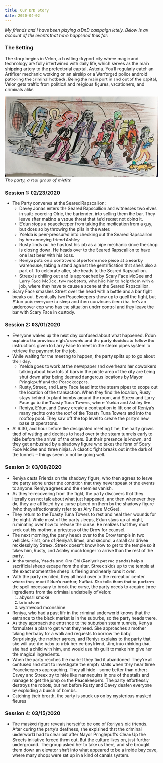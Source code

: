 ```yaml
---
title: Our DnD Story
date: 2020-04-02
---
```


*My friends and I have been playing a DnD campaign lately. Below is an account of the events that have happened thus far:*

### The Setting
The story begins in Velon, a bustling skyport city where magic and technology are fully intertwined with daily life, which serves as the main shipping artery to the prefectorial capital, Asteria. You’ll regularly catch an Artificer mechanic working on an airship or a Warforged police android patrolling the criminal hotbeds. Being the main port in and out of the capital, Velon gets traffic from political and religious figures, vacationers, and criminals alike.

![The party, a real group of misfits](/images/journal/dnd-party.jpg)
*The party, a real group of misfits*

### Session 1: 02/23/2020
* The Party convenes at the Seared Rapscallion:
	* Davey Jonas enters the Seared Rapscallion and witnesses two elves in suits coercing Olric, the bartender, into selling them the bar. They leave after making a vague threat that he’d regret not doing it.
	* E’dun stops a peacekeeper from taking the medication from a guy, but does so by throwing the pills in the water.
	* Yselda is peer-pressured into checking out the Seared Rapscallion by her annoying friend Ashley.
	* Rusty finds out he has lost his job as a pipe mechanic since the shop is closing down. He heads over to the Seared Rapscallion to have one last beer with his boss.
	* Reniya puts on a controversial performance piece at a nearby warehouse, taking a stand against the gentrification that she’s also a part of. To celebrate after, she heads to the Seared Rapscallion.
	* Streex is chilling out and is approached by Scary Face McGee and Larry Face McGee, two mobsters, who hire him to help them with a job, where they have to cause a scene at the Seared Rapscallion.
* Scary Face smashes Street over the head with a bottle and a bar fight breaks out. Eventually two Peacekeepers show up to quell the fight, but E’dun puts everyone to sleep and then convinces them that he’s an undercover cop who has the situation under control and they leave the bar with Scary Face in custody.

### Session 2: 03/01/2020
* Everyone wakes up the next day confused about what happened. E’dun explains the previous night’s events and the party decides to follow the instructions given to Larry Face to meet in the steam pipes system to retrieve the payment for the job. 
* While waiting for the meeting to happen, the party splits up to go about their day:
	* Yselda goes to work at the newspaper and overhears her coworkers talking about how lots of bars in the pirate area of the city are being shut down after being deemed dangerous locations by Mayor Pringlepuff and the Peacekeepers.
	* Rusty, Streex, and Larry Face head into the steam pipes to scope out the location of the transaction. When they find the location, Rusty stays behind to plant bombs around the room, and Streex and Larry Face go to the Toasty Tuna Towers, where Yselda and Ashley live.
	* Reniya, E’dun, and Davey create a contraption to lift one of Reniya’s many yachts onto the roof of the Toasty Tuna Towers and into the rooftop pool. They saw off the top level to create the party’s new base of operations.
* At 6:30, and hour before the designated meeting time, the party grows tired of waiting and decides to head over to the steam tunnels early to hide before the arrival of the others. But their presence is known, and they get ambushed by a shadowy figure who takes the form of Scary Face McGee and three ninjas. A chaotic fight breaks out in the dark of the tunnels – things seem to not be going well.

### Session 3: 03/08/2020
* Reniya casts Friends on the shadowy figure, who then agrees to leave the party alone under the condition that they never speak of the events to anyone. Reniya agrees and the enemies vanish.
* As they’re recovering from the fight, the party discovers that they literally can not talk about what just happened, and then whenever they do, they are afflicted by a curse placed on them by the shadowy figure (who they affectionately refer to as Airy Face McGee).
* They return to the Toasty Tuna Towers to rest and heal their wounds for the night. While most of the party sleeps, E’dun stays up all night, ruminating over how to release the curse. He realizes that they must seek out his mother, a priestess of the Drow for counsel. 
* The next morning, the party heads over to the Drow temple in two vehicles. First, one of Reniya’s limos, and second, a small car driven recklessly by Streex. Streex doesn’t know how to get to the temple so it takes him, Rusty, and Ashley much longer to arrive than the rest of the party. 
* At the temple, Yselda and Kim Chi (Reniya’s pet red panda) help a sacrificial sheep escape from the altar. Streex skids up to the temple at the exact moment the sheep is fleeing and nearly runs it over.
* With the party reunited, they all head over to the recreation center where they meet E’dun’s mother, Nufkat. She tells them that to perform the spell necessary to break the curse, the party needs to acquire three ingredients from the criminal underbelly of Velon:
	1. abyssal smoke
	2. brimstone
	3. wyrmwood moonshine
* Reniya, who had a past life in the criminal underworld knows that the entrance to the black market is in the suburbs, so the party heads there.
* As they approach the entrance to the suburban steam tunnels, Reniya formulates a plan to get what they need. She approaches a mother taking her baby for a walk and requests to borrow the baby. Surprisingly, the mother agrees, and Reniya explains to the party that she will use the baby to trick her ex-boyfriend, Jim, into thinking that she had a child with him, and would use his guilt to make him give her the magical ingredients.
* When the party reaches the market they find it abandoned. They’re all confused and start to investigate the empty stalls when they hear three Peacekeepers approaching. They all hide – some better than others. Davey and Streex try to hide like mannequins in one of the stalls and manage to get the jump on the Peacekeepers. The party effortlessly destroys the robots, but not before Rusty and Davey deafen everyone by exploding a bunch of bombs.
* Catching their breath, the party is snuck up on by mysterious masked figures 

### Session 4: 03/15/2020
* The masked figure reveals herself to be one of Reniya’s old friends. After curing the party’s deafness, she explained that the criminal underworld had to clear out after Mayor Pringlepuff’s Clean Up the Streets initiative forced them out. But the culture lives on, just further underground. The group asked her to take us there, and she brought them down an elevator shaft into what appeared to be a inside bay cave, where many shops were set up in a kind of canals system. 